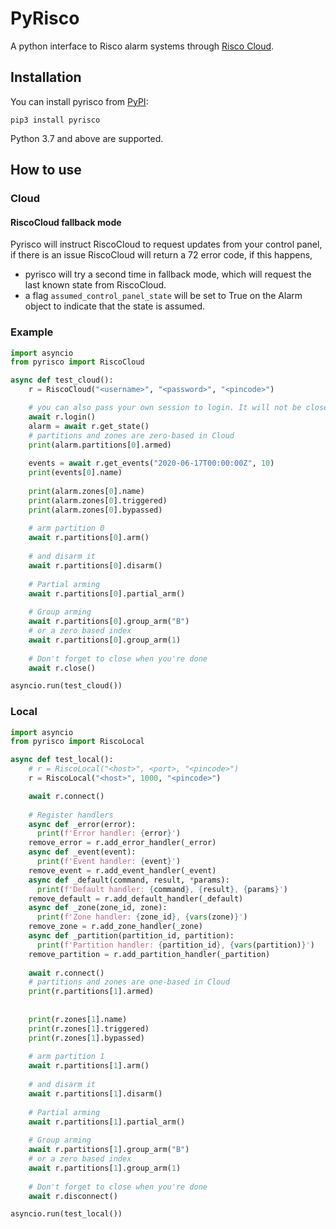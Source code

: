# PyRisco

A python interface to Risco alarm systems through [Risco Cloud](https://riscocloud.com/ELAS/WebUI).

## Installation

You can install pyrisco from [PyPI](https://pypi.org/project/pyrisco/):

    pip3 install pyrisco

Python 3.7 and above are supported.


## How to use

### Cloud

#### RiscoCloud fallback mode

Pyrisco will instruct RiscoCloud to request updates from your control panel, if there is an issue RiscoCloud will return a 72 error code, if this happens,
* pyrisco will try a second time in fallback mode, which will request the last known state from RiscoCloud.
* a flag `assumed_control_panel_state` will be set to True on the Alarm object to indicate that the state is assumed.  

### Example

```python
import asyncio
from pyrisco import RiscoCloud

async def test_cloud():
    r = RiscoCloud("<username>", "<password>", "<pincode>")

    # you can also pass your own session to login. It will not be closed    
    await r.login()
    alarm = await r.get_state()
    # partitions and zones are zero-based in Cloud
    print(alarm.partitions[0].armed)
    
    events = await r.get_events("2020-06-17T00:00:00Z", 10)
    print(events[0].name)
    
    print(alarm.zones[0].name)
    print(alarm.zones[0].triggered)
    print(alarm.zones[0].bypassed)
    
    # arm partition 0
    await r.partitions[0].arm()
    
    # and disarm it
    await r.partitions[0].disarm()
    
    # Partial arming
    await r.partitions[0].partial_arm()
    
    # Group arming
    await r.partitions[0].group_arm("B")
    # or a zero based index
    await r.partitions[0].group_arm(1)
    
    # Don't forget to close when you're done
    await r.close()

asyncio.run(test_cloud())
```


### Local

```python
import asyncio
from pyrisco import RiscoLocal

async def test_local():
    # r = RiscoLocal("<host>", <port>, "<pincode>")
    r = RiscoLocal("<host>", 1000, "<pincode>")

    await r.connect()
    
    # Register handlers
    async def _error(error):
      print(f'Error handler: {error}')
    remove_error = r.add_error_handler(_error)
    async def _event(event):
      print(f'Event handler: {event}')
    remove_event = r.add_event_handler(_event)
    async def _default(command, result, *params):
      print(f'Default handler: {command}, {result}, {params}')
    remove_default = r.add_default_handler(_default)
    async def _zone(zone_id, zone):
      print(f'Zone handler: {zone_id}, {vars(zone)}')
    remove_zone = r.add_zone_handler(_zone)
    async def _partition(partition_id, partition):
      print(f'Partition handler: {partition_id}, {vars(partition)}')
    remove_partition = r.add_partition_handler(_partition)
    
    await r.connect()
    # partitions and zones are one-based in Cloud
    print(r.partitions[1].armed)
    
    
    print(r.zones[1].name)
    print(r.zones[1].triggered)
    print(r.zones[1].bypassed)
    
    # arm partition 1
    await r.partitions[1].arm()
    
    # and disarm it
    await r.partitions[1].disarm()
    
    # Partial arming
    await r.partitions[1].partial_arm()
    
    # Group arming
    await r.partitions[1].group_arm("B")
    # or a zero based index
    await r.partitions[1].group_arm(1)
    
    # Don't forget to close when you're done
    await r.disconnect()

asyncio.run(test_local())
```
